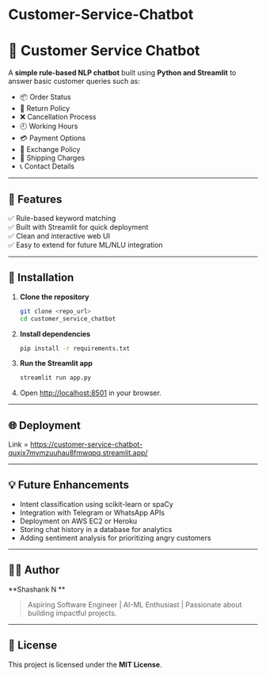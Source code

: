 # Customer-Service-Chatbot
# 🤖 Customer Service Chatbot

A **simple rule-based NLP chatbot** built using **Python and Streamlit** to answer basic customer queries such as:

- 📦 Order Status
- 🔄 Return Policy
- ❌ Cancellation Process
- 🕘 Working Hours
- 💳 Payment Options
- 🔁 Exchange Policy
- 🚚 Shipping Charges
- 📞 Contact Details

---

## 🚀 Features

✅ Rule-based keyword matching  
✅ Built with Streamlit for quick deployment  
✅ Clean and interactive web UI  
✅ Easy to extend for future ML/NLU integration

---

## 🔧 Installation

1. **Clone the repository**
    ```bash
    git clone <repo_url>
    cd customer_service_chatbot
    ```

2. **Install dependencies**
    ```bash
    pip install -r requirements.txt
    ```

3. **Run the Streamlit app**
    ```bash
    streamlit run app.py
    ```

4. Open [http://localhost:8501](http://localhost:8501) in your browser.

---

## 🌐 Deployment

Link = https://customer-service-chatbot-quxjx7mymzuuhau8fmwqpq.streamlit.app/

---

## 💡 Future Enhancements

- Intent classification using scikit-learn or spaCy  
- Integration with Telegram or WhatsApp APIs  
- Deployment on AWS EC2 or Heroku  
- Storing chat history in a database for analytics  
- Adding sentiment analysis for prioritizing angry customers

---

## 👨‍💻 Author

**Shashank N **

> Aspiring Software Engineer | AI-ML Enthusiast | Passionate about building impactful projects.

---

## 📄 License

This project is licensed under the **MIT License**.


